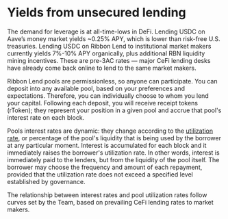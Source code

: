 # Yields from unsecured lending

The demand for leverage is at all-time-lows in DeFi. Lending USDC on Aave’s money market yields \~0.25% APY, which is lower than risk-free U.S. treasuries. Lending USDC on Ribbon Lend to institutional market makers currently yields 7%-10% APY organically, plus additional RBN liquidity mining incentives. These are pre-3AC rates — major CeFi lending desks have already come back online to lend to the same market makers.

Ribbon Lend pools are permissionless, so anyone can participate. You can deposit into any available pool, based on your preferences and expectations. Therefore, you can individually choose to whom you lend your capital. Following each deposit, you will receive receipt tokens (rToken); they represent your position in a given pool and accrue that pool's interest rate on each block.

Pools interest rates are dynamic: they change according to the [utilization rate](no-lockups/pool-status.md), or percentage of the pool's liquidity that is being used by the borrower at any particular moment. Interest is accumulated for each block and it immediately raises the borrower's utilization rate. In other words, interest is immediately paid to the lenders, but from the liquidity of the pool itself. The borrower may choose the frequency and amount of each repayment, provided that the utilization rate does not exceed a specified level established by governance.

The relationship between interest rates and pool utilization rates follow curves set by the Team, based on prevailing CeFi lending rates to market makers.
